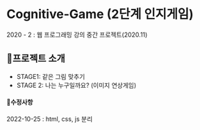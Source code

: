 # Cognitive-Game (2단계 인지게임)
2020 - 2 : 웹 프로그래밍 강의 중간 프로젝트(2020.11)



## 📌프로젝트 소개

* STAGE1: 같은 그림 맞추기
* STAGE 2: 나는 누구일까요? (이미지 연상게임)

#### 📝수정사항
2022-10-25 : html, css, js 분리
<br/>
<!--
![1](https://user-images.githubusercontent.com/87274087/197387109-7c90c3ef-e7c9-4394-8655-f0b571bc2fe2.png)
<br/>
![2](https://user-images.githubusercontent.com/87274087/197387110-d7b8e679-da43-439a-a493-e972b8ae6a6a.png)
<br/>
![3](https://user-images.githubusercontent.com/87274087/197387111-745ed6db-ca87-41ec-bff0-1d1ebbbbaa68.png)
<br/>
![4](https://user-images.githubusercontent.com/87274087/197387112-799b3898-547f-4418-8fca-54851355e543.png)
<br/>
![5](https://user-images.githubusercontent.com/87274087/197387113-f3526aff-35eb-4b8c-8a97-9639a661479f.png)
<br/>
![6](https://user-images.githubusercontent.com/87274087/197387114-6570bf80-1ff6-4307-a5b9-d259fa421a78.png)
<br/>
![7](https://user-images.githubusercontent.com/87274087/197387115-ef050c7e-e3ec-469b-9a4d-2df2f4fd0d33.png)
<br/>
![8](https://user-images.githubusercontent.com/87274087/197387116-9ec376d7-b883-4b95-8f3a-2e8d6b057cb1.png)
<br/>
![9](https://user-images.githubusercontent.com/87274087/197387118-e023222e-605f-473c-86ad-f67b1793d03f.png)
<br/>
![10](https://user-images.githubusercontent.com/87274087/197387120-a2fa06aa-a347-4e19-bc86-4014be7d7d8e.png)
<br/>
![11](https://user-images.githubusercontent.com/87274087/197387121-69b82bf5-50e2-4cfc-b565-36d33e5f45cc.png)
-->
